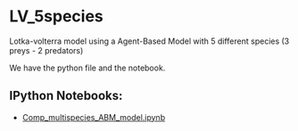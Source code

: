 # LV_5species

Lotka-volterra model using a Agent-Based Model with 5 different species (3 preys - 2 predators)

We have the python file and the notebook.


## IPython Notebooks:

* [Comp_multispecies_ABM_model.ipynb](https://github.com/galeanojav/LV_5species/blob/master/Comp_multispecies_ABM_model.ipynb)

